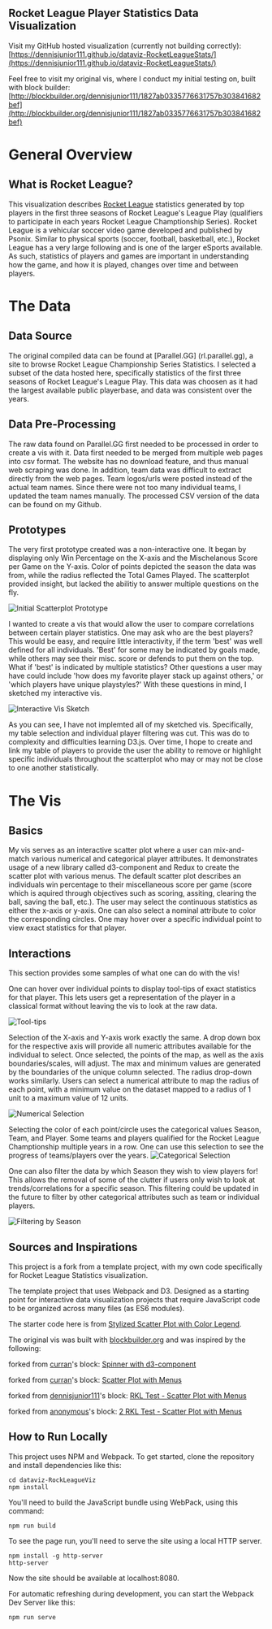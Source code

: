 ## Rocket League Player Statistics Data Visualization
Visit my GitHub hosted visualization (currently not building correctly): [https://dennisjunior111.github.io/dataviz-RocketLeagueStats/](https://dennisjunior111.github.io/dataviz-RocketLeagueStats/)

Feel free to visit my original vis, where I conduct my initial testing on, built with block builder: [http://blockbuilder.org/dennisjunior111/1827ab0335776631757b303841682bef](http://blockbuilder.org/dennisjunior111/1827ab0335776631757b303841682bef)

# General Overview
## What is Rocket League?
This visualization describes [Rocket League](https://www.rocketleague.com/) statistics generated by top players in the first three seasons of Rocket League's League Play (qualifiers to participate in each years Rocket League Champtionship Series). Rocket League is a vehicular soccer video game developed and published by Psonix. Similar to physical sports (soccer, football, basketball, etc.), Rocket League has a very large following and is one of the larger eSports available. As such, statistics of players and games are important in understanding how the game, and how it is played, changes over time and between players. 

# The Data
## Data Source
The original compiled data can be found at [Parallel.GG] (rl.parallel.gg), a site to browse Rocket League Championship Series Statistics. I selected a subset of the data hosted here, specifically statistics of the first three seasons of Rocket League's League Play. This data was choosen as it had the largest available public playerbase, and data was consistent over the years. 

## Data Pre-Processing
The raw data found on Parallel.GG first needed to be processed in order to create a vis with it. Data first needed to be merged from multiple web pages into csv format. The website has no download feature, and thus manual web scraping was done. In addition, team data was difficult to extract directly from the web pages. Team logos/urls were posted instead of the actual team names. Since there were not too many individual teams, I updated the team names manually. The processed CSV version of the data can be found on my Github.

## Prototypes
The very first prototype created was a non-interactive one. It began by displaying only Win Percentage on the X-axis and the Mischelanous Score per Game on the Y-axis. Color of points depicted the season the data was from, while the radius reflected the Total Games Played. The scatterplot provided insight, but lacked the abilitiy to answer multiple questions on the fly. 

![](https://github.com/dennisjunior111/dataviz-RocketLeagueStats/blob/master/image/first-prototype-scatterplot.png?raw=true "Initial Scatterplot Prototype")

I wanted to create a vis that would allow the user to compare correlations between certain player statistics. One may ask who are the best players? This would be easy, and require little interactivity, if the term 'best' was well defined for all individuals. 'Best' for some may be indicated by goals made, while others may see their misc. score or defends to put them on the top. What if 'best' is indicated by multiple statistics? Other questions a user may have could include 'how does my favorite player stack up against others,' or 'which players have unique playstyles?' With these questions in mind, I sketched my interactive vis.

![](https://github.com/dennisjunior111/dataviz-RocketLeagueStats/blob/master/image/first-sketch-scatterplot.jpg "Interactive Vis Sketch")

As you can see, I have not implemted all of my sketched vis. Specifically, my table selection and individual player filtering was cut. This was do to complexity and difficulties learning D3.js. Over time, I hope to create and link my table of players to provide the user the ability to remove or highlight specific individuals throughout the scatterplot who may or may not be close to one another statistically.

# The Vis
## Basics
My vis serves as an interactive scatter plot where a user can mix-and-match various numerical and categorical player attributes. It demonstrates usage of a new library called d3-component and Redux to create the scatter plot with various menus. The default scatter plot describes an individuals win percentage to their miscellaneous score per game (score which is aquired through objectives such as scoring, assiting, clearing the ball, saving the ball, etc.). The user may select the continuous statistics as either the x-axis or y-axis. One can also select a nominal attribute to color the corresponding circles. One may hover over a specific individual point to view exact statistics for that player.

## Interactions
This section provides some samples of what one can do with the vis!

One can hover over individual points to display tool-tips of exact statistics for that player. This lets users get a representation of the player in a classical format without leaving the vis to look at the raw data.

![](https://github.com/dennisjunior111/dataviz-RocketLeagueStats/blob/master/image/tool-tip-scatter.PNG "Tool-tips")

Selection of the X-axis and Y-axis work exactly the same. A drop down box for the respective axis will provide all numeric attributes available for the individual to select. Once selected, the points of the map, as well as the axis boundaries/scales, will adjust. The max and minimum values are generated by the boundaries of the unique column selected. The radius drop-down works similarly. Users can select a numerical attribute to map the radius of each point, with a minimum value on the dataset mapped to a radius of 1 unit to a maximum value of 12 units.

![](https://github.com/dennisjunior111/dataviz-RocketLeagueStats/blob/master/image/selection-scatterplot.PNG "Numerical Selection")

Selecting the color of each point/circle uses the categorical values Season, Team, and Player. Some teams and players qualified for the Rocket League Champtionship multiple years in a row. One can use this selection to see the progress of teams/players over the years.
![](https://github.com/dennisjunior111/dataviz-RocketLeagueStats/blob/master/image/team-scatterplot.PNG "Categorical Selection")

One can also filter the data by which Season they wish to view players for! This allows the removal of some of the clutter if users only wish to look at trends/correlations for a specific season. This filtering could be updated in the future to filter by other categorical attributes such as team or individual players.

![](https://github.com/dennisjunior111/dataviz-RocketLeagueStats/blob/master/image/season-filter-scatterplot.PNG "Filtering by Season")

## Sources and Inspirations

This project is a fork from a template project, with my own code specifically for Rocket League Statistics visualization.

The template project that uses Webpack and D3. Designed as a starting point for interactive data visualization projects that require JavaScript code to be organized across many files (as ES6 modules).

The starter code here is from [Stylized Scatter Plot with Color Legend](https://bl.ocks.org/curran/ecb09f2605c7fbbadf0eeb75da5f0a6b).

The original vis was built with [blockbuilder.org](http://blockbuilder.org) and was inspired by the following:

forked from <a href='http://bl.ocks.org/curran/'>curran</a>'s block: <a href='http://bl.ocks.org/curran/685fa8300650c4324d571c6b0ecc55de'>Spinner with d3-component</a>

forked from <a href='http://bl.ocks.org/curran/'>curran</a>'s block: <a href='http://bl.ocks.org/curran/8c131a74b85d0bb0246233de2cff3f52'>Scatter Plot with Menus</a>

forked from <a href='http://bl.ocks.org/dennisjunior111/'>dennisjunior111</a>'s block: <a href='http://bl.ocks.org/dennisjunior111/4ecb6acbf63135fbd1cc499edbbd9939'>RKL Test - Scatter Plot with Menus</a>

forked from <a href='http://bl.ocks.org/anonymous/'>anonymous</a>'s block: <a href='http://bl.ocks.org/anonymous/c1eb9248a60ba770931c9abccc1e5e2a'>2 RKL Test - Scatter Plot with Menus</a>

## How to Run Locally
This project uses NPM and Webpack. To get started, clone the repository and install dependencies like this:

```
cd dataviz-RockLeagueViz
npm install
```

You'll need to build the JavaScript bundle using WebPack, using this command:

```
npm run build
```

To see the page run, you'll need to serve the site using a local HTTP server.

```
npm install -g http-server
http-server
```

Now the site should be available at localhost:8080.

For automatic refreshing during development, you can start the Webpack Dev Server like this:

```
npm run serve
```
